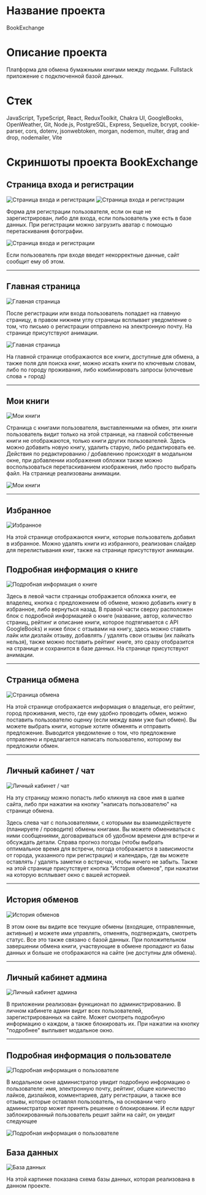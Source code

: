 # Название проекта

BookExchange

# Описание проекта

Платформа для обмена бумажными книгами между людьми. Fullstack приложение с подключенной базой данных.

# Стек

JavaScript, TypeScript, React, ReduxToolkit, Chakra UI, GoogleBooks, OpenWeather, Git, Node.js, PostgreSQL, Express, Sequelize, bcrypt, cookie-parser, cors, dotenv, jsonwebtoken, morgan, nodemon, multer, drag and drop, nodemailer, Vite

# Скриншоты проекта BookExchange

## Страница входа и регистрации

![Страница входа и регистрации](images/Screenshot%202024-08-07%20133201.png)
![Страница входа и регистрации](images/Screenshot%202024-08-07%20133210.png)

Форма для регистрации пользователя, если он еще не зарегистрирован, либо для входа, если пользователь уже есть в базе данных. При регистрации можно загрузить аватар с помощью перетаскивания фотографии.

![Страница входа и регистрации](images/Screenshot%202024-08-07%20133447.png)

Если пользователь при входе введет некорректные данные, сайт сообщит ему об этом.

---

## Главная страница

![Главная страница](./images/Screenshot%202024-08-07%20133254.png)

После регистрации или входа пользователь попадает на главную страницу, в правом нижнем углу страницы всплывает уведомление о том, что письмо о регистрации отправлено на электронную почту. На странице присутствуют анимации.

![Главная страница](./images/Screenshot%202024-08-07%20135250.png)

На главной странице отображаются все книги, доступные для обмена, а также поля для поиска книг, можно искать книги по ключевым словам, либо по городу проживания, либо комбинировать запросы (ключевые слова + город)

---

## Мои книги

![Мои книги](images/Screenshot%202024-08-07%20133521.png)

Страница с книгами пользователя, выставленными на обмен, эти книги пользователь видит только на этой странице, на главной собственные книги не отображаются, только книги других пользователей. Здесь можно добавить новую книгу, удалить старую, либо редактировать ее. Действия по редактированию / добавлению происходят в модальном окне, при добавлении изображения обложки также можно воспользоваться перетаскиванием изображения, либо просто выбрать файл. На странице реализованы анимации.

![Мои книги](images/Screenshot%202024-08-07%20133535.png)

---

## Избранное

![Избранное](images/Screenshot%202024-08-07%20133603.png)

На этой странице отображаются книги, которые пользователь добавил в избранное. Можно удалять книги из избранного, реализован слайдер для перелистывания книг, также на странице присутствуют анимации.


## Подробная информация о книге

![Подробная информация о книге](images/Screenshot%202024-08-07%20133624.png)

Здесь в левой части страницы отображается обложка книги, ее владелец, кнопка с предложением об обмене, можно добавить книгу в избранное, либо вернуться назад. В правой части сверху расположен блок с подробной информацией о книге (название, автор, количество страниц, рейтинг и описание книги, которое подтягивается с API GoogleBooks) и ниже блок с отзывами на книгу, здесь можно ставить лайк или дизлайк отзыву, добавлять / удалять свои отзывы (их лайкать нельзя), также можно поставить рейтинг книге, это сразу отобразится на странице и сохранится в базе данных. На странице присутствуют анимации.

---

## Страница обмена

![Страница обмена](images/Screenshot%202024-08-07%20133638.png)

На этой странице отображается информация о владельце, его рейтинг, город проживания, место, где ему удобно проводить обмен, можно поставить пользователю оценку (если между вами уже был обмен). Вы можете выбрать книги, которые хотите обменять и отправить предложение. Выводится уведомление о том, что предложение отправлено и предлагается написать пользователю, которому вы предложили обмен.

---

## Личный кабинет / чат

![Личный кабинет / чат](images/Screenshot%202024-08-07%20133656.png)

На эту страницу можно попасть либо кликнув на свое имя в шапке сайта, либо при нажатии на кнопку "написать пользователю" на странице обмена. 

Здесь слева чат с пользователями, с которыми вы взаимодействуете (планируете / проводите) обмены книгами. Вы можете обмениваться с ними сообщениями, договариваться об удобном времени для встречи и обсуждать детали. Справа прогноз погоды (чтобы выбрать оптимальное время для встречи, погода отображается в зависимости от города, указанного при регистрации)  и календарь, где вы можете оставлять / удалять заметки о встречах, чтобы ничего не забыть. Также на этой странице присутствует кнопка "История обменов", при нажатии на которую всплывает окно с вашей историей.

---

## История обменов

![История обменов](images/Screenshot%202024-08-07%20133708.png)

В этом окне вы видите все текущие обмены (входящие, отправленные, активные) и можете ими управлять, отменять, подтверждать, смотреть статус. Все это также связано с базой данных. При положительном завершении обмена книги, участвующие в обмене пропадают из базы данных и больше не отображаются на сайте (не доступны для обмена).

---

## Личный кабинет админа

![Личный кабинет админа](images/Screenshot%202024-08-07%20134736.png)

В приложении реализован функционал по администрированию. В личном кабинете админ видит всех пользователей, зарегистрированных на сайте. Может смотреть подробную информацию о каждом, а также блокировать их. При нажатии на кнопку "подробнее" выплывет модальное окно.

---

## Подробная информация о пользователе
![Подробная информация о пользователе](images/Screenshot%202024-08-07%20134758.png)

В модальном окне администратор увидит подробную информацию о пользователе: имя, электронную почту, рейтинг, общее количество лайков, дизлайков, комментариев, дату регистрации, а также все отзывы, которые оставлял пользователь, на основании чего администратор может принять решение о блокировании. И если вдруг заблокированный пользователь решит зайти на сайт, он увидит следующее

![Подробная информация о пользователе](images/Screenshot%202024-08-07%20134821.png)

## База данных
![База данных](images/Screenshot%202024-07-17%20155409.png)

На этой картинке показана схема базы данных, которая реализована в данном проекте.
